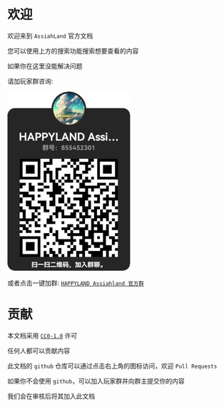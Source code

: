 # 欢迎

欢迎来到 `AssiahLand` 官方文档

您可以使用上方的搜索功能搜索想要查看的内容

如果你在这里没能解决问题

请加玩家群咨询: 

![QQ 群](assets/qq_group.jpg)

或者点击一键加群: <a href="http://qm.qq.com/cgi-bin/qm/qr?_wv=1027&k=GaQxYxmoT6w1YHiL6wnmoht32x3I6mS4&authKey=Hy%2B8zwiS6%2Fnh5fOCFUQjioN7gzIWfNqGFMFNfoze%2FeBlEsqUyJUD9mk3UYoVBpha&noverify=0&group_code=855452301">`HAPPYLAND Assiahland 官方群`</a>

# 贡献

本文档采用 [`CC0-1.0`](https://creativecommons.org/publicdomain/zero/1.0/deed.zh) 许可

任何人都可以贡献内容

此文档的 `github` 仓库可以通过点击右上角的图标访问，欢迎 `Pull Requests`

如果你不会使用 `github`，可以加入玩家群并向群主提交你的内容

我们会在审核后将其加入此文档
